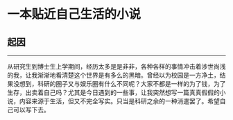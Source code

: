 # 一本贴近自己生活的小说
## 起因
***
  从研究生到博士生上学期间，经历太多是是非非，各种各样的事情冲击着涉世尚浅的我，让我渐渐地看清楚这个世界是有多么的黑暗。曾经以为校园是一方净土，结果没想到，科研的圈子又与娱乐圈有什么不同呢？大家不都是一样的为了钱，为了生存，出卖着自己吗？尤其是今日遇到的一些事，让我突然想写一篇真真假假的小说，内容来源于生活，但又不完全写实。只当是科研之余的一种消遣罢了。希望自己可以写下去。
